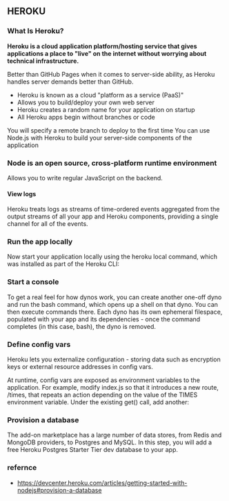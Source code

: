 ## HEROKU
### What Is Heroku?
**Heroku is a cloud application platform/hosting service that gives applications a place to "live" on the internet without worrying about technical infrastructure.**

Better than GitHub Pages when it comes to server-side ability, as Heroku handles server demands better than GitHub.

* Heroku is known as a cloud "platform as a service (PaaS)"
* Allows you to build/deploy your own web server 
* Heroku creates a random name for your application on startup
* All Heroku apps begin without branches or code

You will specify a remote branch to deploy to the first time
You can use Node.js with Heroku to build your server-side components of the application

### Node is an open source, cross-platform runtime environment
Allows you to write regular JavaScript on the backend.

#### View logs
Heroku treats logs as streams of time-ordered events aggregated from the output streams of all your app and Heroku components, providing a single channel for all of the events.
### Run the app locally
Now start your application locally using the heroku local command, which was installed as part of the Heroku CLI:

### Start a console
To get a real feel for how dynos work, you can create another one-off dyno and run the bash command, which opens up a shell on that dyno. You can then execute commands there. Each dyno has its own ephemeral filespace, populated with your app and its dependencies - once the command completes (in this case, bash), the dyno is removed.
### Define config vars
Heroku lets you externalize configuration - storing data such as encryption keys or external resource addresses in config vars.

At runtime, config vars are exposed as environment variables to the application. For example, modify index.js so that it introduces a new route, /times, that repeats an action depending on the value of the TIMES environment variable. Under the existing get() call, add another:
### Provision a database
The add-on marketplace has a large number of data stores, from Redis and MongoDB providers, to Postgres and MySQL. In this step, you will add a free Heroku Postgres Starter Tier dev database to your app.

### refernce
* https://devcenter.heroku.com/articles/getting-started-with-nodejs#provision-a-database









